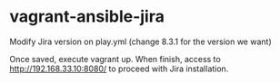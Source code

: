 # vagrant-ansible-jira

Modify Jira version on play.yml (change 8.3.1 for the version we want)

Once saved, execute vagrant up. When finish, access to http://192.168.33.10:8080/ to proceed with Jira installation.
